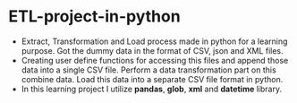 # ETL-project-in-python

+ Extract, Transformation and Load process made in python for a learning purpose.
Got the dummy data in the format of CSV, json and XML files.
+ Creating user define functions for accessing this files and append those data into a single CSV file. 
Perform a data transformation part on this combine data.
Load this data into a separate CSV file format in python.
+ In this learning project I utilize **pandas**, **glob**, **xml** and **datetime** library.
